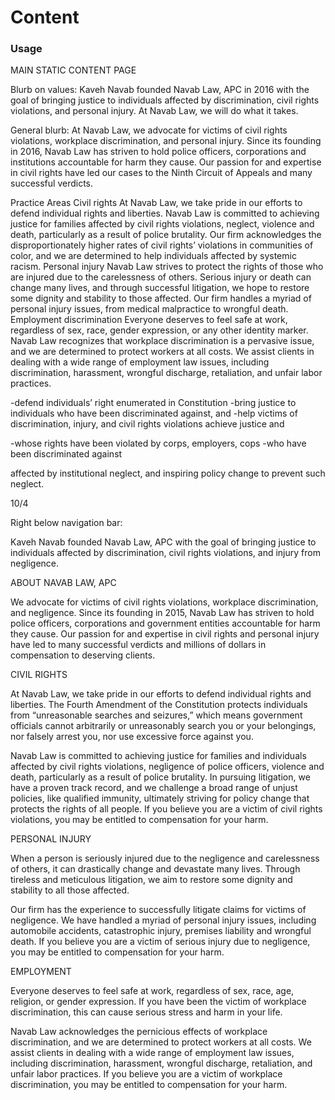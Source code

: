 # Content

### Usage

MAIN STATIC CONTENT PAGE


Blurb on values: Kaveh Navab founded Navab Law, APC in 2016 with the goal of bringing justice to individuals affected by discrimination, civil rights violations, and personal injury. At Navab Law, we will do what it takes.



General blurb: At Navab Law, we advocate for victims of civil rights violations, workplace discrimination, and personal injury. Since its founding in 2016, Navab Law has striven to hold police officers, corporations and institutions accountable for harm they cause. Our passion for and expertise in civil rights have led our cases to the Ninth Circuit of Appeals and many successful verdicts.


Practice Areas
Civil rights
At Navab Law, we take pride in our efforts to defend individual rights and liberties. Navab Law is committed to achieving justice for families affected by civil rights violations, neglect, violence and death, particularly as a result of police brutality. Our firm acknowledges the disproportionately higher rates of civil rights’ violations in communities of color, and we are determined to help individuals affected by systemic racism. 
Personal injury
Navab Law strives to protect the rights of those who are injured due to the carelessness of others. Serious injury or death can change many lives, and through successful litigation, we hope to restore some dignity and stability to those affected. Our firm handles a myriad of personal injury issues, from medical malpractice to wrongful death.
Employment discrimination
Everyone deserves to feel safe at work, regardless of sex, race, gender expression, or any other identity marker. Navab Law recognizes that workplace discrimination is a pervasive issue, and we are determined to protect workers at all costs. We assist clients in dealing with a wide range of employment law issues, including discrimination, harassment, wrongful discharge, retaliation, and unfair labor practices.






-defend individuals’ right enumerated in Constitution
-bring justice to individuals who have been discriminated against, and
-help victims of discrimination, injury, and civil rights violations achieve justice and 

-whose rights have been violated by corps, employers, cops
-who have been discriminated against


 affected by institutional neglect, and inspiring policy change to prevent such neglect. 



10/4

Right below navigation bar:

Kaveh Navab founded Navab Law, APC with the goal of bringing justice to individuals affected by discrimination, civil rights violations, and injury from negligence.

 

ABOUT NAVAB LAW, APC

We advocate for victims of civil rights violations, workplace discrimination, and negligence. Since its founding in 2015, Navab Law has striven to hold police officers, corporations and government entities accountable for harm they cause. Our passion for and expertise in civil rights and personal injury have led to many successful verdicts and millions of dollars in compensation to deserving clients.

 

CIVIL RIGHTS

At Navab Law, we take pride in our efforts to defend individual rights and liberties. The Fourth Amendment of the Constitution protects individuals from “unreasonable searches and seizures,” which means government officials cannot arbitrarily or unreasonably search you or your belongings, nor falsely arrest you, nor use excessive force against you.  

 

Navab Law is committed to achieving justice for families and individuals affected by civil rights violations, negligence of police officers, violence and death, particularly as a result of police brutality. In pursuing litigation, we have a proven track record, and we challenge a broad range of unjust policies, like qualified immunity, ultimately striving for policy change that protects the rights of all people. If you believe you are a victim of civil rights violations, you may be entitled to compensation for your harm.

 

PERSONAL INJURY

When a person is seriously injured due to the negligence and carelessness of others, it can drastically change and devastate many lives. Through tireless and meticulous litigation, we aim to restore some dignity and stability to all those affected. 

 

Our firm has the experience to successfully litigate claims for victims of negligence. We have handled a myriad of personal injury issues, including automobile accidents, catastrophic injury, premises liability and wrongful death. If you believe you are a victim of serious injury due to negligence, you may be entitled to compensation for your harm.

 

EMPLOYMENT

Everyone deserves to feel safe at work, regardless of sex, race, age, religion, or gender expression. If you have been the victim of workplace discrimination, this can cause serious stress and harm in your life.

 

Navab Law acknowledges the pernicious effects of workplace discrimination, and we are determined to protect workers at all costs. We assist clients in dealing with a wide range of employment law issues, including discrimination, harassment, wrongful discharge, retaliation, and unfair labor practices. If you believe you are a victim of workplace discrimination, you may be entitled to compensation for your harm.